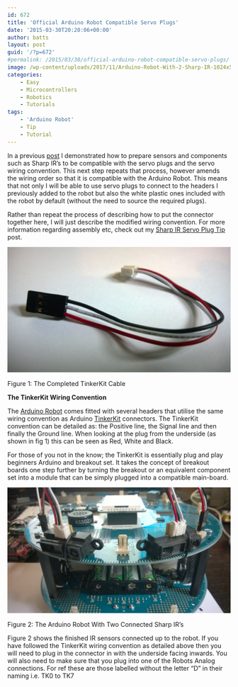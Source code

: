 ```yaml
---
id: 672
title: 'Official Arduino Robot Compatible Servo Plugs'
date: '2015-03-30T20:20:06+00:00'
author: batts
layout: post
guid: '/?p=672'
#permalink: /2015/03/30/official-arduino-robot-compatible-servo-plugs/
image: /wp-content/uploads/2017/11/Arduino-Robot-With-2-Sharp-IR-1024x576-1.jpg
categories:
    - Easy
    - Microcontrollers
    - Robotics
    - Tutorials
tags:
    - 'Arduino Robot'
    - Tip
    - Tutorial
---
```


In a previous [post](/blog/sharp-ir-servo-plug-tip/ "Sharp IR Servo Plug Tip") I demonstrated how to prepare sensors and components such as Sharp IR’s to be compatible with the servo plugs and the servo wiring convention. This next step repeats that process, however amends the wiring order so that it is compatible with the Arduino Robot. This means that not only I will be able to use servo plugs to connect to the headers I previously added to the robot but also the white plastic ones included with the robot by default (without the need to source the required plugs).

Rather than repeat the process of describing how to put the connector together here, I will just describe the modified wiring convention. For more information regarding assembly etc, check out my [Sharp IR Servo Plug Tip](/blog/sharp-ir-servo-plug-tip/ "Sharp IR Servo Plug Tip") post.

[![TinkerKit Servo Plug](/wp-content/uploads/2014/02/TinkerKit-Servo-Plug-1024x576.jpg)](/wp-content/uploads/2014/02/TinkerKit-Servo-Plug.jpg)

<span class="caption">Figure 1: The Completed TinkerKit Cable</span>

**The TinkerKit Wiring Convention**

The [Arduino Robot](/blog/the-servobot-shield/ "The Arduino Robot") comes fitted with several headers that utilise the same wiring convention as Arduino [TinkerKit](http://www.tinkerkit.com/ "TinkerKit") connectors. The TinkerKit convention can be detailed as: the Positive line, the Signal line and then finally the Ground line. When looking at the plug from the underside (as shown in fig 1) this can be seen as Red, White and Black.

For those of you not in the know; the TinkerKit is essentially plug and play beginners Arduino and breakout set. It takes the concept of breakout boards one step further by turning the breakout or an equivalent component set into a module that can be simply plugged into a compatible main-board.

[![Arduino Robot With 2 Sharp IR](/wp-content/uploads/2014/02/Arduino-Robot-With-2-Sharp-IR-1024x576.jpg)](/wp-content/uploads/2014/02/Arduino-Robot-With-2-Sharp-IR.jpg)

<span class="caption">Figure 2: The Arduino Robot With Two Connected Sharp IR’s</span>

Figure 2 shows the finished IR sensors connected up to the robot. If you have followed the TinkerKit wiring convention as detailed above then you will need to plug in the connector in with the underside facing inwards. You will also need to make sure that you plug into one of the Robots Analog connections. For ref these are those labelled without the letter “D” in their naming i.e. TK0 to TK7